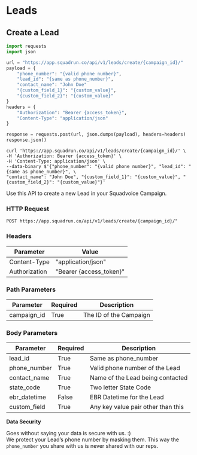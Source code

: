 # Leads

## Create a Lead

```python
import requests
import json

url = "https://app.squadrun.co/api/v1/leads/create/{campaign_id}/"
payload = {
    "phone_number": "{valid phone number}",
    "lead_id": "{same as phone_number}",
    "contact_name": "John Doe"
    "{custom_field_1}": "{custom_value}",
    "{custom_field_2}": "{custom_value}"
}
headers = {
    "Authorization": "Bearer {access_token}",
    "Content-Type": "application/json"
}

response = requests.post(url, json.dumps(payload), headers=headers)
response.json()
```

```shell
curl 'https://app.squadrun.co/api/v1/leads/create/{campaign_id}/' \
-H 'Authorization: Bearer {access_token}' \
-H 'Content-Type: application/json' \
--data-binary $'{"phone_number": "{valid phone number}", "lead_id": "{same as phone_number}", \
"contact_name": "John Doe", "{custom_field_1}": "{custom_value}", "{custom_field_2}": "{custom_value}"}'
```

Use this API to create a new Lead in your Squadvoice Campaign.

### HTTP Request

`POST https://app.squadrun.co/api/v1/leads/create/{campaign_id}/"`

### Headers

| Parameter 	| Value 	|
|---------------	|-------------------------	|
| Content-Type 	| "application/json" 	|
| Authorization 	| "Bearer {access_token}" 	|

### Path Parameters

| Parameter   | Required  | Description   |
|-------------  |---------- |------------------------ |
| campaign_id   | True  | The ID of the Campaign  |

### Body Parameters

| Parameter   | Required  | Description   |
|-------------- |---------- |------------------------------------ |
| lead_id   | True  | Same as phone_number  |
| phone_number  | True  | Valid phone number of the Lead  |
| contact_name  | True  | Name of the Lead being contacted  |
| state_code    | True  | Two letter State Code          |
| ebr_datetime  | False | EBR Datetime for the Lead      |
| custom_field  | True  | Any key value pair other than this  |

<aside class="success">
  <b>Data Security</b>
  <p>
    Goes without saying your data is secure with us. :)<br>
    We protect your Lead’s phone number by masking them. This way the <code>phone_number</code> you share with us is never shared with our reps.
  </p>
</aside>
